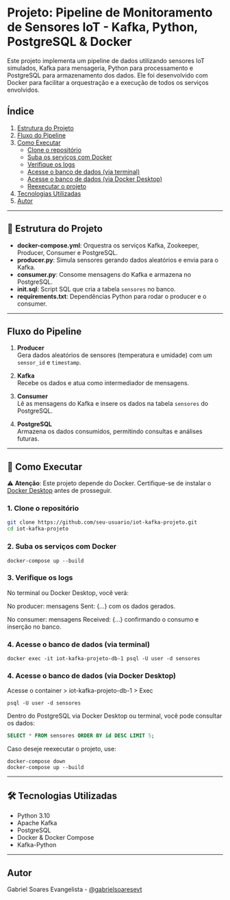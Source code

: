 # Projeto: Pipeline de Monitoramento de Sensores IoT - Kafka, Python, PostgreSQL & Docker

Este projeto implementa um pipeline de dados utilizando sensores IoT simulados, Kafka para mensageria, Python para processamento e PostgreSQL para armazenamento dos dados. Ele foi desenvolvido com Docker para facilitar a orquestração e a execução de todos os serviços envolvidos.


## Índice

1. [Estrutura do Projeto](#-estrutura-do-projeto)
2. [Fluxo do Pipeline](#fluxo-do-pipeline)
3. [Como Executar](#-como-executar)
    - [Clone o repositório](#1-clone-o-repositório)
    - [Suba os serviços com Docker](#2-suba-os-serviços-com-docker)
    - [Verifique os logs](#3-verifique-os-logs)
    - [Acesse o banco de dados (via terminal)](#4-acesse-o-banco-de-dados-via-terminal)
    - [Acesse o banco de dados (via Docker Desktop)](#4-acesse-o-banco-de-dados-via-docker-desktop)
    - [Reexecutar o projeto](#caso-deseje-reexecutar-o-projeto-use)
4. [Tecnologias Utilizadas](#️-tecnologias-utilizadas)
5. [Autor](#️autor)

---

## 📁 Estrutura do Projeto

- **docker-compose.yml**: Orquestra os serviços Kafka, Zookeeper, Producer, Consumer e PostgreSQL.
- **producer.py**: Simula sensores gerando dados aleatórios e envia para o Kafka.
- **consumer.py**: Consome mensagens do Kafka e armazena no PostgreSQL.
- **init.sql**: Script SQL que cria a tabela `sensores` no banco.
- **requirements.txt**: Dependências Python para rodar o producer e o consumer.

---

## Fluxo do Pipeline

1. **Producer**  
   Gera dados aleatórios de sensores (temperatura e umidade) com um `sensor_id` e `timestamp`.

2. **Kafka**  
   Recebe os dados e atua como intermediador de mensagens.

3. **Consumer**  
   Lê as mensagens do Kafka e insere os dados na tabela `sensores` do PostgreSQL.

4. **PostgreSQL**  
   Armazena os dados consumidos, permitindo consultas e análises futuras.

---

## 🚀 Como Executar

⚠️ **Atenção**: Este projeto depende do Docker. Certifique-se de instalar o [Docker Desktop](https://www.docker.com/products/docker-desktop/) antes de prosseguir.

### 1. Clone o repositório

```bash
git clone https://github.com/seu-usuario/iot-kafka-projeto.git
cd iot-kafka-projeto
```

### 2. Suba os serviços com Docker

```
docker-compose up --build
```

### 3. Verifique os logs
No terminal ou Docker Desktop, você verá:

No producer: mensagens Sent: {...} com os dados gerados.

No consumer: mensagens Received: {...} confirmando o consumo e inserção no banco.

### 4. Acesse o banco de dados (via terminal)

```
docker exec -it iot-kafka-projeto-db-1 psql -U user -d sensores
```

### 4. Acesse o banco de dados (via Docker Desktop)

Acesse o container > iot-kafka-projeto-db-1 > Exec

```
psql -U user -d sensores
```

Dentro do PostgreSQL via Docker Desktop ou terminal, você pode consultar os dados:

```sql
SELECT * FROM sensores ORDER BY id DESC LIMIT 5;
```

Caso deseje reexecutar o projeto, use:

```
docker-compose down
docker-compose up --build
```

---

## 🛠️ Tecnologias Utilizadas

- Python 3.10
- Apache Kafka
- PostgreSQL
- Docker & Docker Compose
- Kafka-Python

---

## Autor

Gabriel Soares Evangelista - [@gabrielsoaresevt](https://www.linkedin.com/in/gabriel-soares-evangelista)